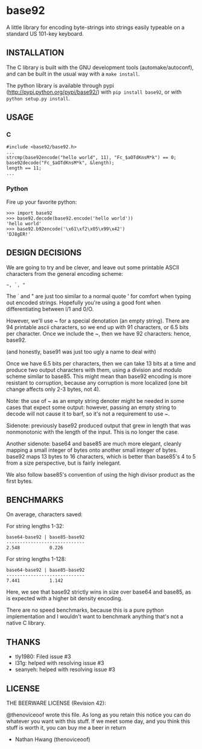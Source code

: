 base92
================================================================================
A little library for encoding byte-strings into strings easily
typeable on a standard US 101-key keyboard.


INSTALLATION
--------------------------------------------------------------------------------
The C library is built with the GNU development tools
(automake/autoconf), and can be built in the usual way with a `make
install`.

The python library is available through pypi
(http://pypi.python.org/pypi/base92/) with `pip install base92`, or
with `python setup.py install`.


USAGE
--------------------------------------------------------------------------------

### C ###

    #include <base92/base92.h>
    ...
    strcmp(base92encode("hello world", 11), "Fc_$aOTdKnsM*k") == 0;
    base92decode("Fc_$aOTdKnsM*k", &length);
    length == 11;
    ...

### Python ###

Fire up your favorite python:

    >>> import base92
    >>> base92.decode(base92.encode('hello world'))
    'hello world'
    >>> base92.b92encode('\x61\xf2\x05\x99\x42')
    'DJ8gER!'


DESIGN DECISIONS
--------------------------------------------------------------------------------
We are going to try and be clever, and leave out some printable ASCII
characters from the general encoding scheme:

    ~, `, "

The ` and " are just too similar to a normal quote ' for comfort when
typing out encoded strings. Hopefully you're using a good font when
differentiating between l/1 and 0/O.

However, we'll use ~ for a special denotation (an empty string).
There are 94 printable ascii characters, so we end up with 91
characters, or 6.5 bits per character. Once we include the ~, then we
have 92 characters: hence, base92.

(and honestly, base91 was just too ugly a name to deal with)

Once we have 6.5 bits per characters, then we can take 13 bits at a
time and produce two output characters with them, using a division and
modulo scheme similar to base85. This might mean than base92 encoding
is more resistant to corruption, because any corruption is more
localized (one bit change affects only 2-3 bytes, not 4).

Note: the use of ~ as an empty string denoter might be needed in some
cases that expect some output: however, passing an empty string to
decode will not cause it to barf, so it's not a requirement to use ~.

Sidenote: previously base92 produced output that grew in length that
was nonmonotonic with the length of the input. This is no longer the case.

Another sidenote: base64 and base85 are much more elegant, cleanly
mapping a small integer of bytes onto another small integer of
bytes. base92 maps 13 bytes to 16 characters, which is better than
base85's 4 to 5 from a size perspective, but is fairly inelegant.

We also follow base85's convention of using the high divisor product
as the first bytes.


BENCHMARKS
--------------------------------------------------------------------------------
On average, characters saved:

  For string lengths 1-32:

    base64-base92 | base85-base92
    -----------------------------
    2.548           0.226

  For string lengths 1-128:

    base64-base92 | base85-base92
    -----------------------------
    7.441           1.142

Here, we see that base92 strictly wins in size over base64 and base85,
as is expected with a higher bit density encoding.

There are no speed benchmarks, because this is a pure python
implementation and I wouldn't want to benchmark anything that's not a
native C library.


THANKS
--------------------------------------------------------------------------------
 - tly1980: Filed issue #3
 - l31g: helped with resolving issue #3
 - seanyeh: helped with resolving issue #3


LICENSE
--------------------------------------------------------------------------------
THE BEERWARE LICENSE (Revision 42):

@thenoviceoof wrote this file. As long as you retain this notice you
can do whatever you want with this stuff. If we meet some day, and you
think this stuff is worth it, you can buy me a beer in return

- Nathan Hwang (thenoviceoof)
